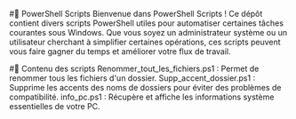 #🚀 PowerShell Scripts
Bienvenue dans PowerShell Scripts ! Ce dépôt contient divers scripts PowerShell utiles pour automatiser certaines tâches courantes sous Windows. Que vous soyez un administrateur système ou un utilisateur cherchant à simplifier certaines opérations, ces scripts peuvent vous faire gagner du temps et améliorer votre flux de travail.

#📂 Contenu des scripts
Renommer_tout_les_fichiers.ps1 : Permet de renommer tous les fichiers d'un dossier.
Supp_accent_dossier.ps1 : Supprime les accents des noms de  dossiers pour éviter des problèmes de compatibilité.
info_pc.ps1 : Récupère et affiche les informations système essentielles de votre PC.
